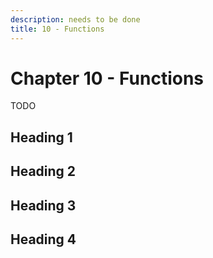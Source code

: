```yaml
---
description: needs to be done
title: 10 - Functions
---
```


# Chapter 10 - Functions

TODO

## Heading 1

## Heading 2

## Heading 3

## Heading 4

